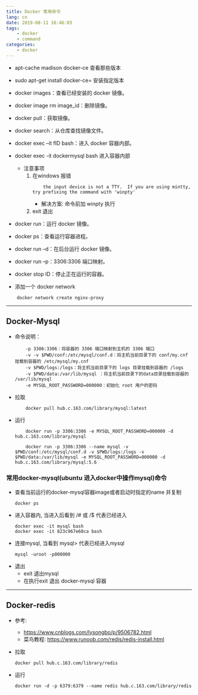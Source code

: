 ```yaml
---
title: Docker 常用命令
lang: cn
date: 2019-08-11 16:46:03
tags:
    - docker
    - command
categories:
    - docker
---
```



- apt-cache madison docker-ce 查看那些版本
- sudo apt-get install docker-ce=<VERSION> 安装指定版本

- docker images：查看已经安装的 docker 镜像。
- docker image rm image_id：删除镜像。
- docker pull：获取镜像。
- docker search：从仓库查找镜像文件。
- docker exec –it fID bash：进入 docker 容器内部。 
- docker exec -it dockermysql bash 进入容器内部
    - 注意事项
        1. 在windows 报错
            ```
                the input device is not a TTY.  If you are using mintty, try prefixing the command with 'winpty'
            ```
            - 解决方案: 命令前加 winpty 执行
        2. exit 退出

- docker run：运行 docker 镜像。
- docker ps：查看运行容器进程。
- docker run –d：在后台运行 docker 镜像。
- docker run –p：3306:3306 端口映射。
- docker stop ID：停止正在运行的容器。
 

- 添加一个 docker network 
``` docker
    docker network create nginx-proxy
```



---
## Docker-Mysql

- 命令说明：
    ```
        -p 3306:3306：将容器的 3306 端口映射到主机的 3306 端口
        -v -v $PWD/conf:/etc/mysql/conf.d：将主机当前目录下的 conf/my.cnf 挂载到容器的 /etc/mysql/my.cnf 
        -v $PWD/logs:/logs：将主机当前目录下的 logs 目录挂载到容器的 /logs
        -v $PWD/data:/var/lib/mysql ：将主机当前目录下的data目录挂载到容器的 /var/lib/mysql
        -e MYSQL_ROOT_PASSWORD=000000：初始化 root 用户的密码
    ```


- 拉取
    ```docker
        docker pull hub.c.163.com/library/mysql:latest 
    ```

- 运行
    ```docker
        docker run -p 3306:3306 -e MYSQL_ROOT_PASSWORD=000000 -d hub.c.163.com/library/mysql
        
        docker run -p 3306:3306 --name mysql -v $PWD/conf:/etc/mysql/conf.d -v $PWD/logs:/logs -v $PWD/data:/var/lib/mysql -e MYSQL_ROOT_PASSWORD=000000 -d hub.c.163.com/library/mysql:5.6
    ```

### 常用docker-mysql(ubuntu 进入docker中操作mysql)命令 

- 查看当前运行的docker-mysql容器image或者启动时指定的name 并复制
    ```
    docker ps 
    ```
- 进入容器内, 当进入后看到 /# 或 /$ 代表已经进入
    ```
    docker exec -it mysql bash
    docker exec -it 823c967e60ca bash  
    ```
- 连接mysql, 当看到 mysql> 代表已经进入mysql
    ```
    mysql -uroot -p000000
    ```
- 退出
    - exit 退出mysql
    - 在执行exit 退出 docker-mysql 容器 
---


## Docker-redis

- 参考: 
    - https://www.cnblogs.com/lysongbo/p/9506782.html
    - 菜鸟教程: https://www.runoob.com/redis/redis-install.html
- 拉取
    ``` 
    docker pull hub.c.163.com/library/redis
    ```

- 运行
    ```
    docker run -d -p 6379:6379 --name redis hub.c.163.com/library/redis
    ```
